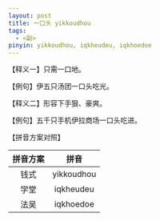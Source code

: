 ```yaml
---
layout: post
title: 一口头 yikkoudhou
tags:
  - <副>
pinyin: yikkoudhou, iqkheudeu, iqkhoedoe
---
```


【释义一】只需一口地。                                

【例句】伊五只汤团一口头吃光。                          

【释义二】形容下手狠、豪爽。            

【例句】五千只手机伊拉商场一口头吃进。                

【拼音方案对照】          

| 拼音方案 | 拼音 |             
| :---: | :---: |                 
| 钱式 | yikkoudhou |                 
| 学堂 | iqkheudeu |                 
| 法吴 | iqkhoedoe |                 

